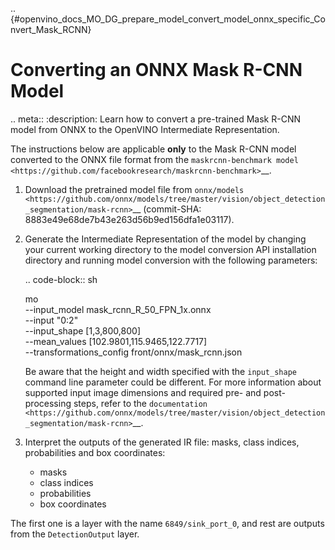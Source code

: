 .. {#openvino_docs_MO_DG_prepare_model_convert_model_onnx_specific_Convert_Mask_RCNN}

Converting an ONNX Mask R-CNN Model
===================================


.. meta::
   :description: Learn how to convert a pre-trained Mask 
                 R-CNN model from ONNX to the OpenVINO Intermediate Representation.


The instructions below are applicable **only** to the Mask R-CNN model converted to the ONNX file format from the `maskrcnn-benchmark model <https://github.com/facebookresearch/maskrcnn-benchmark>`__.

1. Download the pretrained model file from `onnx/models <https://github.com/onnx/models/tree/master/vision/object_detection_segmentation/mask-rcnn>`__ (commit-SHA: 8883e49e68de7b43e263d56b9ed156dfa1e03117).

2. Generate the Intermediate Representation of the model by changing your current working directory to the model conversion API installation directory and running model conversion with the following parameters:

   .. code-block:: sh

      mo \
      --input_model mask_rcnn_R_50_FPN_1x.onnx \
      --input "0:2" \
      --input_shape [1,3,800,800] \
      --mean_values [102.9801,115.9465,122.7717] \
      --transformations_config front/onnx/mask_rcnn.json


   Be aware that the height and width specified with the ``input_shape`` command line parameter could be different. For more information about supported input image dimensions    and required pre- and post-processing steps, refer to the `documentation <https://github.com/onnx/models/tree/master/vision/object_detection_segmentation/mask-rcnn>`__.

3. Interpret the outputs of the generated IR file: masks, class indices, probabilities and box coordinates:

   * masks
   * class indices
   * probabilities
   * box coordinates

The first one is a layer with the name ``6849/sink_port_0``, and rest are outputs from the ``DetectionOutput`` layer.

